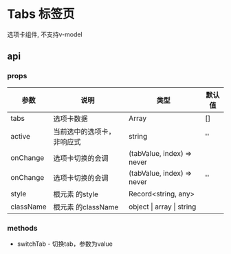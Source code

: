 # Tabs 标签页
选项卡组件, 不支持v-model

## api

### props

|  参数         | 说明                          |  类型           |  默认值   |
|  ----        | ----                          |  ----          |  ----    |
|  tabs        | 选项卡数据                      |  Array<Tab>    |  []      |
|  active      | 当前选中的选项卡，非响应式         |  string        |  ''      |
|  onChange    | 选项卡切换的会调                 |  (tabValue, index) => never        |        |
|  onChange    | 选项卡切换的会调                 |  (tabValue, index) => never        |  ''      |
|  style       | 根元素 的style                  |  Record<string, any>       |        |
|  className   | 根元素 的className              |  object \| array \| string       |        |

### methods
* switchTab - 切换tab，参数为value
